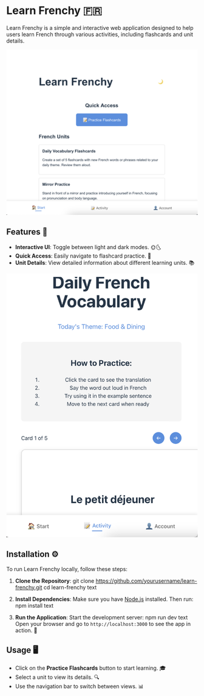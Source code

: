 # Learn Frenchy 🇫🇷

Learn Frenchy is a simple and interactive web application designed to help users learn French through various activities, including flashcards and unit details. 

![start page with overview of lectures](frenchy-startpage.png)


## Features 🌟

- **Interactive UI**: Toggle between light and dark modes. 🌞🌜
- **Quick Access**: Easily navigate to flashcard practice. 📝
- **Unit Details**: View detailed information about different learning units. 📚

![vocabulary list](frenchy-daily-french-voc-list.png)


## Installation ⚙️

To run Learn Frenchy locally, follow these steps:

1. **Clone the Repository**:
git clone https://github.com/yourusername/learn-frenchy.git
cd learn-frenchy
text

2. **Install Dependencies**:
Make sure you have [Node.js](https://nodejs.org/) installed. Then run:
npm install
text

3. **Run the Application**:
Start the development server:
npm run dev
text
Open your browser and go to `http://localhost:3000` to see the app in action. 🚀

## Usage 🖥️

- Click on the **Practice Flashcards** button to start learning. 🎓
- Select a unit to view its details. 🔍
- Use the navigation bar to switch between views. 📊
